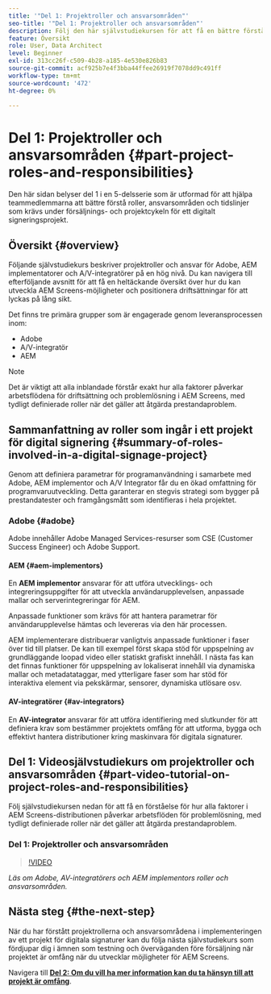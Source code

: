 ```yaml
---
title: '"Del 1: Projektroller och ansvarsområden"'
seo-title: '"Del 1: Projektroller och ansvarsområden"'
description: Följ den här självstudiekursen för att få en bättre förståelse för roller, ansvarsområden och tidslinjer som krävs under försäljnings- och projektlivscykeln för ett digitalt signeringsprojekt.
feature: Översikt
role: User, Data Architect
level: Beginner
exl-id: 313cc26f-c509-4b28-a185-4e530e826b83
source-git-commit: acf925b7e4f3bba44ffee26919f7078dd9c491ff
workflow-type: tm+mt
source-wordcount: '472'
ht-degree: 0%

---
```


# Del 1: Projektroller och ansvarsområden {#part-project-roles-and-responsibilities}

Den här sidan belyser del 1 i en 5-delsserie som är utformad för att hjälpa teammedlemmarna att bättre förstå roller, ansvarsområden och tidslinjer som krävs under försäljnings- och projektcykeln för ett digitalt signeringsprojekt.

## Översikt {#overview}

Följande självstudiekurs beskriver projektroller och ansvar för Adobe, AEM implementatorer och A/V-integratörer på en hög nivå. Du kan navigera till efterföljande avsnitt för att få en heltäckande översikt över hur du kan utveckla AEM Screens-möjligheter och positionera driftsättningar för att lyckas på lång sikt.

Det finns tre primära grupper som är engagerade genom leveransprocessen inom:

* Adobe
* A/V-integratör
* AEM

>[!NOTE]
>
>Det är viktigt att alla inblandade förstår exakt hur alla faktorer påverkar arbetsflödena för driftsättning och problemlösning i AEM Screens, med tydligt definierade roller när det gäller att åtgärda prestandaproblem.

## Sammanfattning av roller som ingår i ett projekt för digital signering {#summary-of-roles-involved-in-a-digital-signage-project}

Genom att definiera parametrar för programanvändning i samarbete med Adobe, AEM implementor och A/V Integrator får du en ökad omfattning för programvaruutveckling. Detta garanterar en stegvis strategi som bygger på prestandatester och framgångsmått som identifieras i hela projektet.

### Adobe {#adobe}

Adobe innehåller Adobe Managed Services-resurser som CSE (Customer Success Engineer) och Adobe Support.

#### AEM {#aem-implementors}

En **AEM implementor** ansvarar för att utföra utvecklings- och integreringsuppgifter för att utveckla användarupplevelsen, anpassade mallar och serverintegreringar för AEM.

Anpassade funktioner som krävs för att hantera parametrar för användarupplevelse hämtas och levereras via den här processen.

AEM implementerare distribuerar vanligtvis anpassade funktioner i faser över tid till platser. De kan till exempel först skapa stöd för uppspelning av grundläggande loopad video eller statiskt grafiskt innehåll. I nästa fas kan det finnas funktioner för uppspelning av lokaliserat innehåll via dynamiska mallar och metadatataggar, med ytterligare faser som har stöd för interaktiva element via pekskärmar, sensorer, dynamiska utlösare osv.

#### AV-integratörer {#av-integrators}

En **AV-integrator** ansvarar för att utföra identifiering med slutkunder för att definiera krav som bestämmer projektets omfång för att utforma, bygga och effektivt hantera distributioner kring maskinvara för digitala signaturer.

## Del 1: Videosjälvstudiekurs om projektroller och ansvarsområden {#part-video-tutorial-on-project-roles-and-responsibilities}

Följ självstudiekursen nedan för att få en förståelse för hur alla faktorer i AEM Screens-distributionen påverkar arbetsflöden för problemlösning, med tydligt definierade roller när det gäller att åtgärda prestandaproblem.

### Del 1: Projektroller och ansvarsområden

>[!VIDEO](https://video.tv.adobe.com/v/28375)

*Läs om Adobe, AV-integratörers och AEM implementors roller och ansvarsområden.*

## Nästa steg {#the-next-step}

När du har förstått projektrollerna och ansvarsområdena i implementeringen av ett projekt för digitala signaturer kan du följa nästa självstudiekurs som fördjupar dig i ämnen som testning och överväganden före försäljning när projektet är omfång när du utvecklar möjligheter för AEM Screens.

Navigera till **[Del 2: Om du vill ha mer information kan du ta hänsyn till att projekt är omfång](project-considerations.md)**.
